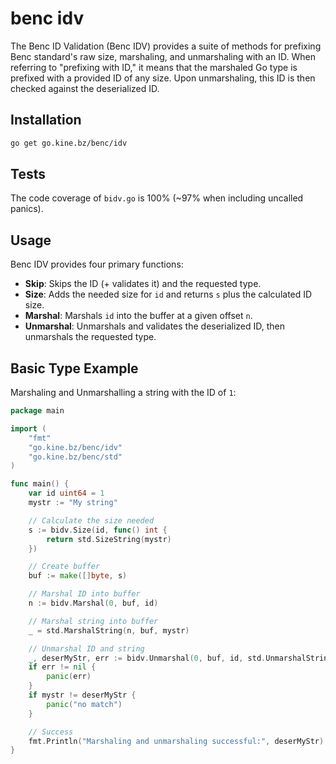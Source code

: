 # benc idv

The Benc ID Validation (Benc IDV) provides a suite of methods for prefixing Benc standard's raw size, marshaling, and unmarshaling with an ID. When referring to "prefixing with ID," it means that the marshaled Go type is prefixed with a provided ID of any size. Upon unmarshaling, this ID is then checked against the deserialized ID.

## Installation
```bash
go get go.kine.bz/benc/idv
```

## Tests
The code coverage of `bidv.go` is 100% (~97% when including uncalled panics).

## Usage

Benc IDV provides four primary functions:

- **Skip**: Skips the ID (+ validates it) and the requested type.
- **Size**: Adds the needed size for `id` and returns `s` plus the calculated ID size.
- **Marshal**: Marshals `id` into the buffer at a given offset `n`.
- **Unmarshal**: Unmarshals and validates the deserialized ID, then unmarshals the requested type.

## Basic Type Example

Marshaling and Unmarshalling a string with the ID of `1`:

```go
package main

import (
	"fmt"
	"go.kine.bz/benc/idv"
	"go.kine.bz/benc/std"
)

func main() {
	var id uint64 = 1
	mystr := "My string"

	// Calculate the size needed
	s := bidv.Size(id, func() int {
		return std.SizeString(mystr)
	})

	// Create buffer
	buf := make([]byte, s)

	// Marshal ID into buffer
	n := bidv.Marshal(0, buf, id)

	// Marshal string into buffer
	_ = std.MarshalString(n, buf, mystr)

	// Unmarshal ID and string
	_, deserMyStr, err := bidv.Unmarshal(0, buf, id, std.UnmarshalString)
	if err != nil {
		panic(err)
	}
	if mystr != deserMyStr {
		panic("no match")
	}

	// Success
	fmt.Println("Marshaling and unmarshaling successful:", deserMyStr)
}
```